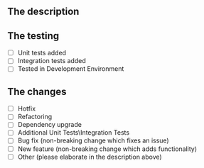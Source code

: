 ## The description

<!--- Describe your changes in detail to help reviewer and others -->

## The testing

- [ ] Unit tests added
- [ ] Integration tests added
- [ ] Tested in Development Environment

<!--- Any other comments for testing -->

## The changes

<!--- What types of changes does your code introduce? Put an `x` in all the boxes that apply: -->

- [ ] Hotfix
- [ ] Refactoring
- [ ] Dependency upgrade
- [ ] Additional Unit Tests\Integration Tests
- [ ] Bug fix (non-breaking change which fixes an issue)
- [ ] New feature (non-breaking change which adds functionality)
- [ ] Other (please elaborate in the description above)
